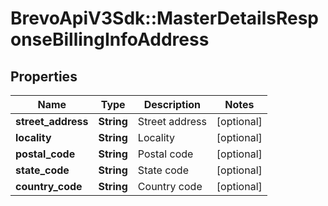 # BrevoApiV3Sdk::MasterDetailsResponseBillingInfoAddress

## Properties
Name | Type | Description | Notes
------------ | ------------- | ------------- | -------------
**street_address** | **String** | Street address | [optional] 
**locality** | **String** | Locality | [optional] 
**postal_code** | **String** | Postal code | [optional] 
**state_code** | **String** | State code | [optional] 
**country_code** | **String** | Country code | [optional] 


